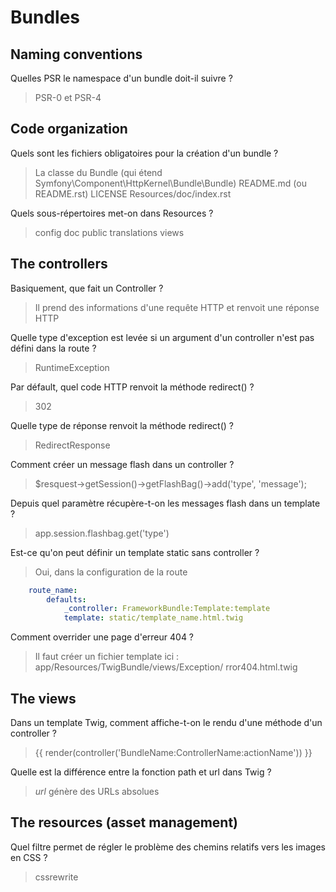 # Bundles

## Naming conventions
Quelles PSR le namespace d'un bundle doit-il suivre ?
> PSR-0 et PSR-4

## Code organization
Quels sont les fichiers obligatoires pour la création d'un bundle ?
> La classe du Bundle (qui étend Symfony\Component\HttpKernel\Bundle\Bundle)
> README.md (ou README.rst)
> LICENSE
> Resources/doc/index.rst

Quels sous-répertoires met-on dans Resources ?
> config
> doc
> public
> translations
> views

## The controllers
Basiquement, que fait un Controller ?
> Il prend des informations d'une requête HTTP et renvoit une réponse HTTP

Quelle type d'exception est levée si un argument d'un controller n'est pas défini dans la route ?
> RuntimeException

Par défault, quel code HTTP renvoit la méthode redirect() ?
> 302

Quelle type de réponse renvoit la méthode redirect() ?
> RedirectResponse

Comment créer un message flash dans un controller ?
> $resquest->getSession()->getFlashBag()->add('type', 'message');

Depuis quel paramètre récupère-t-on les messages flash dans un template ?
> app.session.flashbag.get('type')

Est-ce qu'on peut définir un template static sans controller ?
> Oui, dans la configuration de la route  
```yml
    route_name:
        defaults:
            _controller: FrameworkBundle:Template:template
            template: static/template_name.html.twig
```

Comment overrider une page d'erreur 404 ?
> Il faut créer un fichier template ici : app/Resources/TwigBundle/views/Exception/ rror404.html.twig

## The views
Dans un template Twig, comment affiche-t-on le rendu d'une méthode d'un controller ?
> {{ render(controller('BundleName:ControllerName:actionName')) }}

Quelle est la différence entre la fonction path et url dans Twig ?
> *url* génère des URLs absolues

## The resources (asset management)
Quel filtre permet de régler le problème des chemins relatifs vers les images en CSS ?
> cssrewrite
